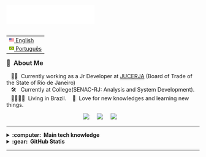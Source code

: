 <img src="images/svg/header_en.svg"></img>

<table align="right">
 <tr><td><a href="README.md"><img src="images/us-flag.png" height="13"> English</a></td></tr>
 <tr><td><a href="#"><img src="images/br-flag.png" height="13"> Português</a></td></tr>
</table>

### :space_invader: &nbsp;About Me

&nbsp;&nbsp;&nbsp;:technologist: &nbsp;Currently working as a Jr Developer at [JUCERJA](https://www.jucerja.rj.gov.br) (Board of Trade of the State of Rio de Janeiro)\
&nbsp;&nbsp;&nbsp;:hammer_and_wrench: &nbsp; Currently at College(SENAC-RJ: Analysis and System Development).\
&nbsp;&nbsp;&nbsp;:family_man_woman_girl_girl: &nbsp;Living in Brazil.
&nbsp;&nbsp;&nbsp;:seedling: &nbsp;Love for new knowledges and learning new things.

<p align="center">
  <a href="mailto:joaog.silalves@gmail.com?subject=Olá%20Bruno%20Tacca"><img src="https://img.shields.io/badge/gmail-%23D14836.svg?&style=for-the-badge&logo=gmail&logoColor=white" /></a>&nbsp;&nbsp;&nbsp;&nbsp;
  <a href="https://www.instagram.com/_joaoalves_/"><img src="https://img.shields.io/badge/instagram-%23dc2743.svg?&style=for-the-badge&logo=instagram&logoColor=white" /></a>&nbsp;&nbsp;&nbsp;&nbsp;
  <a href="https://www.linkedin.com/in/joaogabriel-alves/"><img src="https://img.shields.io/badge/linkedin-%230077B5.svg?&style=for-the-badge&logo=linkedin&logoColor=white" /></a>&nbsp;&nbsp;&nbsp;&nbsp;
</p>

<hr/>

<details>
  <summary><b>:computer: &nbsp;Main tech knowledge</b></summary>
  <br/>
 
  <p> &nbsp;&nbsp;&nbsp;:purple_heart: &nbsp;--Front-End--</p>
  <div>
   <img align="center" alt="Joao-Js" height="40" width="50" src="https://raw.githubusercontent.com/devicons/devicon/master/icons/javascript/javascript-plain.svg">
   <img align="center" alt="Joao-React" height="40" width="50" src="https://cdn.jsdelivr.net/gh/devicons/devicon/icons/react/react-original-wordmark.svg" >
   <img align="center" alt="Joao-Angular" height="40" width="50" src="https://cdn.jsdelivr.net/gh/devicons/devicon/icons/angularjs/angularjs-original.svg">
   <img align="center" alt="Joao-Boots" height="40" width="50" src="https://cdn.jsdelivr.net/gh/devicons/devicon/icons/bootstrap/bootstrap-original.svg">
   <img align="center" alt="Joao-HTML" height="40" width="50" src="https://raw.githubusercontent.com/devicons/devicon/master/icons/html5/html5-original.svg">
   <img align="center" alt="Joao-CSS" height="40" width="50"src="https://raw.githubusercontent.com/devicons/devicon/master/icons/css3/css3-original.svg">
   <img align="center" alt="Joao-Figma" height="40" width="50"src="https://cdn.jsdelivr.net/gh/devicons/devicon/icons/figma/figma-original.svg">
  </div>  
  </br> 
  <p> &nbsp;&nbsp;&nbsp;:gear: &nbsp;--Back-End--</p>
  <div>
   <img align="center" alt="Joao-Python" height="40" width="50" src="https://raw.githubusercontent.com/devicons/devicon/master/icons/python/python-original.svg">
   <img align="center" alt="Joao-MySQL" height="40" width="50" src="https://cdn.jsdelivr.net/gh/devicons/devicon/icons/mysql/mysql-original-wordmark.svg">
   <img align="center" alt="Joao-Java" height="40" width="50" src="https://cdn.jsdelivr.net/gh/devicons/devicon/icons/java/java-original-wordmark.svg">
   <img align="center" alt="Joao-Docker" height="40" width="50" src="https://cdn.jsdelivr.net/gh/devicons/devicon/icons/docker/docker-plain-wordmark.svg">
  </div>
  <br/>
 
  <p> &nbsp;&nbsp;&nbsp;:computer: &nbsp;--Systems--</p>
  <div>
  <img align="center" alt="Joao-Linux" height="40" width="50" src="https://cdn.jsdelivr.net/gh/devicons/devicon/icons/linux/linux-original.svg">
  <img align="center" alt="Joao-Ubuntu" height="40" width="50" src="https://cdn.jsdelivr.net/gh/devicons/devicon/icons/ubuntu/ubuntu-plain-wordmark.svg">
  <img align="center" alt="Joao-CentOS" height="40" width="50" src="https://cdn.jsdelivr.net/gh/devicons/devicon/icons/centos/centos-original.svg">
  </div>

</details>

<details>
  <summary><b>:gear: &nbsp;GitHub Statis</b></summary>
  <br/>
    <p align="center">
        <img height="137px" src="https://github-readme-streak-stats.herokuapp.com/?user=JoaoGSAlves&hide_border=true&theme=nightowl" />
    </p>
    <p align="center">
        <img height="137px" src="https://github-readme-stats.vercel.app/api?username=JoaoGSAlves&hide_title=true&hide_border=true&show_icons=true&include_all_commits=true&count_private=true&line_height=21&theme=nightowl" /> <img height="137px" src="https://github-readme-stats.vercel.app/api/top-langs/?username=JoaoGSAlves&hide=html&hide_title=true&hide_border=true&layout=compact&langs_count=8&theme=nightowl" />
    </p>
</details>

<hr/>
<br/>
